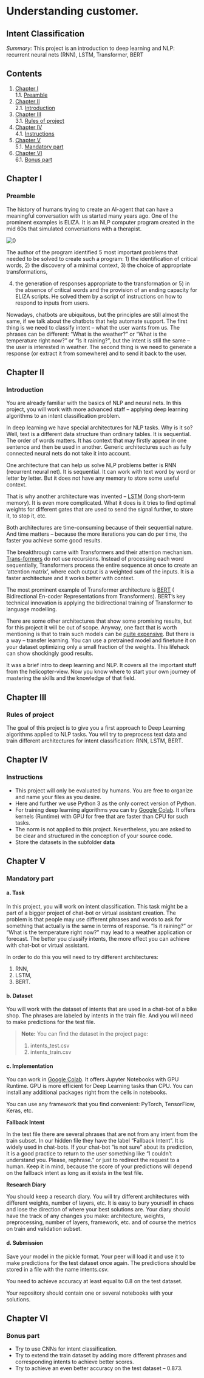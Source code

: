# Understanding customer.

## Intent Classification

_Summary:_ This project is an introduction to deep learning and NLP: recurrent neural nets (RNN), LSTM, Transformer,
BERT

## Contents

1. [Chapter I](#chapter-i) \
   1.1. [Preamble](#preamble)
2. [Chapter II](#chapter-ii) \
   2.1. [Introduction](#introduction)
3. [Chapter III](#chapter-iii) \
   3.1. [Rules of project](#rules-of-project)
4. [Chapter IV](#chapter-iv) \
   4.1. [Instructions](#instructions)
5. [Chapter V](#chapter-v) \
   5.1. [Mandatory part](#mandatory-part)
6. [Chapter VI](#chapter-vi) \
   6.1. [Bonus part](#bonus-part)

## Chapter I

### Preamble

The history of humans trying to create an AI-agent that can have a meaningful conversation with us started many years
ago. One of the prominent examples is ELIZA. It is an NLP computer program created in the mid 60s that simulated
conversations with a therapist.

![0](./misc/images/0.png)

The author of the program identified 5 most important problems that needed to be solved to create such a program: 1) the
identification of critical words, 2) the discovery of a minimal context, 3) the choice of appropriate transformations,

4) the generation of responses appropriate to the transformation or 5) in the absence of critical words and the
   provision of an ending capacity for ELIZA scripts. He solved them by a script of instructions on how to respond to
   inputs from users.

Nowadays, chatbots are ubiquitous, but the principles are still almost the same, if we talk about the chatbots that help
automate support. The first thing is we need to classify intent – what the user wants from us. The phrases can be
different: “What is the weather?” or “What is the temperature right now?” or “Is it raining?”, but the intent is still
the same – the user is interested in weather. The second thing is we need to generate a response
(or extract it from somewhere) and to send it back to the user.

## Chapter II

### Introduction

You are already familiar with the basics of NLP and neural nets. In this project, you will work with more advanced staff
– applying deep learning algorithms to an intent classification problem.

In deep learning we have special architectures for NLP tasks. Why is it so? Well, text is a different data structure
than ordinary tables. It is sequential. The order of words matters. It has context that may firstly appear in one
sentence and then be used in another. Generic architectures such as fully connected neural nets do not take it into
account.

One architecture that can help us solve NLP problems better is RNN (recurrent neural net). It is sequential. It can work
with text word by word or letter by letter. But it does not have any memory to store some useful context.

That is why another architecture was invented – [LSTM](https://colah.github.io/posts/2015-08-Understanding-LSTMs/) (long
short-term memory). It is even more complicated. What it does is it tries to find optimal weights for different gates
that are used to send the signal further, to store it, to stop it, etc.

Both architectures are time-consuming because of their sequential nature. And time matters – because the more iterations
you can do per time, the faster you achieve some good results.

The breakthrough came with Transformers and their attention
mechanism. [Trans-formers](https://medium.com/mlearning-ai/long-short-term-memory-networks-are-dying-whats-replacing-it-5ff3a99399fe)
do not use recursions. Instead of processing each word sequentially, Transformers process the entire sequence at once to
create an ‘attention matrix’, where each output is a weighted sum of the inputs. It is a faster architecture and it
works better with context.

The most prominent example of Transformer architecture is [BERT](https://jalammar.github.io/illustrated-bert/) (
Bidirectional En-coder Representations from Transformers). BERT’s key technical innovation is applying the bidirectional
training of Transformer to language modelling.

There are some other architectures that show some promising results, but for this project it will be out of scope.
Anyway, one fact that is worth mentioning is that to train such models can
be [quite expensive](https://syncedreview.com/2019/06/27/the-staggering-cost-of-training-sota-ai-models/). But there is
a way – transfer learning. You can use a pretrained model and finetune it on your dataset optimizing only a small
fraction of the weights. This lifehack can show shockingly good results.

It was a brief intro to deep learning and NLP. It covers all the important stuff from the helicopter-view. Now you know
where to start your own journey of mastering the skills and the knowledge of that field.

## Chapter III

### Rules of project

The goal of this project is to give you a first approach to Deep Learning algorithms applied to NLP tasks. You will try
to preprocess text data and train different architectures for intent classification: RNN, LSTM, BERT.

## Chapter IV

### Instructions

* This project will only be evaluated by humans. You are free to organize and name your files as you desire.
* Here and further we use Python 3 as the only correct version of Python.
* For training deep learning algorithms you can try [Google Colab](https://colab.research.google.com/). It offers
  kernels
  (Runtime) with GPU for free that are faster than CPU for such tasks.
* The norm is not applied to this project. Nevertheless, you are asked to be clear and structured in the conception of
  your source code.
* Store the datasets in the subfolder **data**

## Chapter V

### Mandatory part

#### a. Task

In this project, you will work on intent classification. This task might be a part of a bigger project of chat-bot or
virtual assistant creation. The problem is that people may use different phrases and words to ask for something that
actually is the same in terms of response. “Is it raining?” or “What is the temperature right now?” may lead to a
weather application or forecast. The better you classify intents, the more effect you can achieve with chat-bot or
virtual assistant.

In order to do this you will need to try different architectures:

1. RNN,
2. LSTM,
3. BERT.

#### b. Dataset

You will work with the dataset of intents that are used in a chat-bot of a bike shop. The phrases are labeled by intents
in the train file. And you will need to make predictions for the test file.

> **Note:** You can find the dataset in the project page:
> 1. intents_test.csv
> 2. intents_train.csv

#### c. Implementation

You can work in [Google Colab](https://colab.research.google.com/). It offers Jupyter Notebooks with GPU Runtime. GPU is
more efficient for Deep Learning tasks than CPU. You can install any additional packages right from the cells in
notebooks.

You can use any framework that you find convenient: PyTorch, TensorFlow, Keras, etc.

**Fallback Intent**

In the test file there are several phrases that are not from any intent from the train subset. In our hidden file they
have the label “Fallback Intent”. It is widely used in chat-bots. If your chat-bot “is not sure” about its prediction,
it is a good practice to return to the user something like “I couldn’t understand you. Please, rephrase.” or just to
redirect the request to a human. Keep it in mind, because the score of your predictions will depend on the fallback
intent as long as it exists in the test file.

**Research Diary**

You should keep a research diary. You will try different architectures with different weights, number of layers, etc. It
is easy to bury yourself in chaos and lose the direction of where your best solutions are. Your diary should have the
track of any changes you make: architecture, weights, preprocessing, number of layers, framework, etc. and of course the
metrics on train and validation subset.

#### d. Submission

Save your model in the pickle format. Your peer will load it and use it to make predictions for the test dataset once
again. The predictions should be stored in a file with the name intents.csv.

You need to achieve accuracy at least equal to 0.8 on the test dataset.

Your repository should contain one or several notebooks with your solutions.

## Chapter VI

### Bonus part

* Try to use CNNs for intent classification.
* Try to extend the train dataset by adding more different phrases and corresponding intents to achieve better scores.
* Try to achieve an even better accuracy on the test dataset – 0.873.
